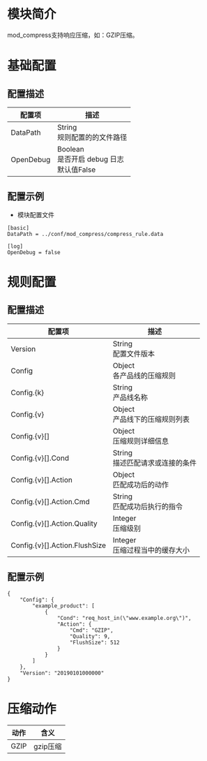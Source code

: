 # 模块简介 

mod_compress支持响应压缩，如：GZIP压缩。

# 基础配置
## 配置描述
| 配置项                | 描述                                        |
| ---------------------| ------------------------------------------- |
| DataPath            | String<br>规则配置的的文件路径 |
| OpenDebug           | Boolean<br>是否开启 debug 日志<br>默认值False |
## 配置示例
- 模块配置文件
```
[basic]
DataPath = ../conf/mod_compress/compress_rule.data

[log]
OpenDebug = false
```
# 规则配置
## 配置描述
| 配置项  | 描述                                                           |
| ------- | -------------------------------------------------------------- |
| Version | String<br>配置文件版本 |
| Config | Object<br>各产品线的压缩规则 |
| Config.{k} | String<br>产品线名称 |
| Config.{v} | Object<br>产品线下的压缩规则列表 |
| Config.{v}[] | Object<br>压缩规则详细信息 |
| Config.{v}[].Cond | String<br>描述匹配请求或连接的条件 |
| Config.{v}[].Action | Object<br>匹配成功后的动作|
| Config.{v}[].Action.Cmd | String<br>匹配成功后执行的指令 |
| Config.{v}[].Action.Quality | Integer<br>压缩级别 |
| Config.{v}[].Action.FlushSize | Integer<br>压缩过程当中的缓存大小 |
## 配置示例
```
{
    "Config": {
        "example_product": [
            {
                "Cond": "req_host_in(\"www.example.org\")",
                "Action": {
                    "Cmd": "GZIP",
                    "Quality": 9,
                    "FlushSize": 512
                }
            }
        ]
    },
    "Version": "20190101000000"
}
```

# 压缩动作

| 动作                    | 含义                        |
| ------------------------- | ---------------------------- |
| GZIP                      | gzip压缩                 |


